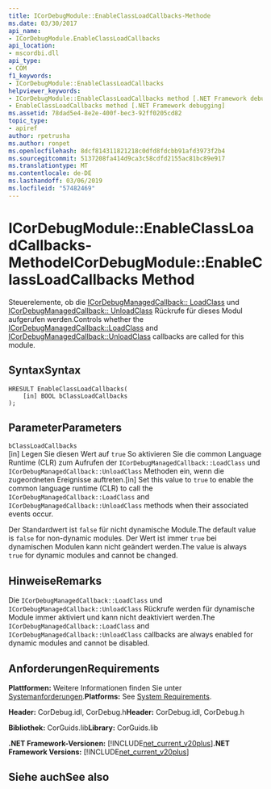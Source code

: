 ```yaml
---
title: ICorDebugModule::EnableClassLoadCallbacks-Methode
ms.date: 03/30/2017
api_name:
- ICorDebugModule.EnableClassLoadCallbacks
api_location:
- mscordbi.dll
api_type:
- COM
f1_keywords:
- ICorDebugModule::EnableClassLoadCallbacks
helpviewer_keywords:
- ICorDebugModule::EnableClassLoadCallbacks method [.NET Framework debugging]
- EnableClassLoadCallbacks method [.NET Framework debugging]
ms.assetid: 78dad5e4-8e2e-400f-bec3-92ff0205cd82
topic_type:
- apiref
author: rpetrusha
ms.author: ronpet
ms.openlocfilehash: 8dcf814311821218c0dfd8fdcbb91afd3973f2b4
ms.sourcegitcommit: 5137208fa414d9ca3c58cdfd2155ac81bc89e917
ms.translationtype: MT
ms.contentlocale: de-DE
ms.lasthandoff: 03/06/2019
ms.locfileid: "57482469"
---
```

# <a name="icordebugmoduleenableclassloadcallbacks-method"></a><span data-ttu-id="8cf7f-102">ICorDebugModule::EnableClassLoadCallbacks-Methode</span><span class="sxs-lookup"><span data-stu-id="8cf7f-102">ICorDebugModule::EnableClassLoadCallbacks Method</span></span>
<span data-ttu-id="8cf7f-103">Steuerelemente, ob die [ICorDebugManagedCallback:: LoadClass](../../../../docs/framework/unmanaged-api/debugging/icordebugmanagedcallback-loadclass-method.md) und [ICorDebugManagedCallback:: UnloadClass](../../../../docs/framework/unmanaged-api/debugging/icordebugmanagedcallback-unloadclass-method.md) Rückrufe für dieses Modul aufgerufen werden.</span><span class="sxs-lookup"><span data-stu-id="8cf7f-103">Controls whether the [ICorDebugManagedCallback::LoadClass](../../../../docs/framework/unmanaged-api/debugging/icordebugmanagedcallback-loadclass-method.md) and [ICorDebugManagedCallback::UnloadClass](../../../../docs/framework/unmanaged-api/debugging/icordebugmanagedcallback-unloadclass-method.md) callbacks are called for this module.</span></span>  
  
## <a name="syntax"></a><span data-ttu-id="8cf7f-104">Syntax</span><span class="sxs-lookup"><span data-stu-id="8cf7f-104">Syntax</span></span>  
  
```  
HRESULT EnableClassLoadCallbacks(  
    [in] BOOL bClassLoadCallbacks  
);  
```  
  
## <a name="parameters"></a><span data-ttu-id="8cf7f-105">Parameter</span><span class="sxs-lookup"><span data-stu-id="8cf7f-105">Parameters</span></span>  
 `bClassLoadCallbacks`  
 <span data-ttu-id="8cf7f-106">[in] Legen Sie diesen Wert auf `true` So aktivieren Sie die common Language Runtime (CLR) zum Aufrufen der `ICorDebugManagedCallback::LoadClass` und `ICorDebugManagedCallback::UnloadClass` Methoden ein, wenn die zugeordneten Ereignisse auftreten.</span><span class="sxs-lookup"><span data-stu-id="8cf7f-106">[in] Set this value to `true` to enable the common language runtime (CLR) to call the `ICorDebugManagedCallback::LoadClass` and `ICorDebugManagedCallback::UnloadClass` methods when their associated events occur.</span></span>  
  
 <span data-ttu-id="8cf7f-107">Der Standardwert ist `false` für nicht dynamische Module.</span><span class="sxs-lookup"><span data-stu-id="8cf7f-107">The default value is `false` for non-dynamic modules.</span></span> <span data-ttu-id="8cf7f-108">Der Wert ist immer `true` bei dynamischen Modulen kann nicht geändert werden.</span><span class="sxs-lookup"><span data-stu-id="8cf7f-108">The value is always `true` for dynamic modules and cannot be changed.</span></span>  
  
## <a name="remarks"></a><span data-ttu-id="8cf7f-109">Hinweise</span><span class="sxs-lookup"><span data-stu-id="8cf7f-109">Remarks</span></span>  
 <span data-ttu-id="8cf7f-110">Die `ICorDebugManagedCallback::LoadClass` und `ICorDebugManagedCallback::UnloadClass` Rückrufe werden für dynamische Module immer aktiviert und kann nicht deaktiviert werden.</span><span class="sxs-lookup"><span data-stu-id="8cf7f-110">The `ICorDebugManagedCallback::LoadClass` and `ICorDebugManagedCallback::UnloadClass` callbacks are always enabled for dynamic modules and cannot be disabled.</span></span>  
  
## <a name="requirements"></a><span data-ttu-id="8cf7f-111">Anforderungen</span><span class="sxs-lookup"><span data-stu-id="8cf7f-111">Requirements</span></span>  
 <span data-ttu-id="8cf7f-112">**Plattformen:** Weitere Informationen finden Sie unter [Systemanforderungen](../../../../docs/framework/get-started/system-requirements.md).</span><span class="sxs-lookup"><span data-stu-id="8cf7f-112">**Platforms:** See [System Requirements](../../../../docs/framework/get-started/system-requirements.md).</span></span>  
  
 <span data-ttu-id="8cf7f-113">**Header:** CorDebug.idl, CorDebug.h</span><span class="sxs-lookup"><span data-stu-id="8cf7f-113">**Header:** CorDebug.idl, CorDebug.h</span></span>  
  
 <span data-ttu-id="8cf7f-114">**Bibliothek:** CorGuids.lib</span><span class="sxs-lookup"><span data-stu-id="8cf7f-114">**Library:** CorGuids.lib</span></span>  
  
 <span data-ttu-id="8cf7f-115">**.NET Framework-Versionen:** [!INCLUDE[net_current_v20plus](../../../../includes/net-current-v20plus-md.md)]</span><span class="sxs-lookup"><span data-stu-id="8cf7f-115">**.NET Framework Versions:** [!INCLUDE[net_current_v20plus](../../../../includes/net-current-v20plus-md.md)]</span></span>  
  
## <a name="see-also"></a><span data-ttu-id="8cf7f-116">Siehe auch</span><span class="sxs-lookup"><span data-stu-id="8cf7f-116">See also</span></span>



